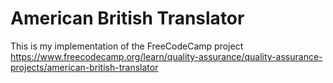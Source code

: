 # American British Translator

This is my implementation of the FreeCodeCamp project https://www.freecodecamp.org/learn/quality-assurance/quality-assurance-projects/american-british-translator
